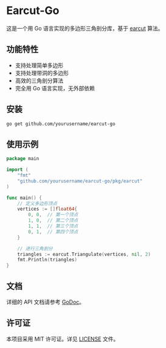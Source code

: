 # Earcut-Go

这是一个用 Go 语言实现的多边形三角剖分库，基于 [earcut](https://github.com/mapbox/earcut) 算法。

## 功能特性

- 支持处理简单多边形
- 支持处理带洞的多边形
- 高效的三角剖分算法
- 完全用 Go 语言实现，无外部依赖

## 安装

```bash
go get github.com/yourusername/earcut-go
```

## 使用示例

```go
package main

import (
    "fmt"
    "github.com/yourusername/earcut-go/pkg/earcut"
)

func main() {
    // 定义多边形顶点
    vertices := []float64{
        0, 0,  // 第一个顶点
        1, 0,  // 第二个顶点
        1, 1,  // 第三个顶点
        0, 1,  // 第四个顶点
    }

    // 进行三角剖分
    triangles := earcut.Triangulate(vertices, nil, 2)
    fmt.Println(triangles)
}
```

## 文档

详细的 API 文档请参考 [GoDoc](https://pkg.go.dev/github.com/yourusername/earcut-go)。

## 许可证

本项目采用 MIT 许可证。详见 [LICENSE](LICENSE) 文件。 